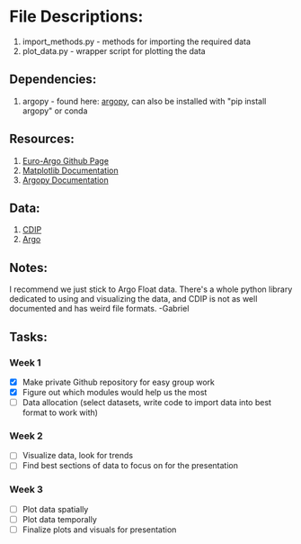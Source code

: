 # File Descriptions:

1. import_methods.py - methods for importing the required data
2. plot_data.py - wrapper script for plotting the data


## Dependencies:

1. argopy - found here: [argopy](https://github.com/euroargodev/argopy), can also be installed with "pip install argopy" or conda


## Resources:

1. [Euro-Argo Github Page](https://github.com/euroargodev)
2. [Matplotlib Documentation](https://matplotlib.org/stable/users/index)
3. [Argopy Documentation](https://argopy.readthedocs.io/en/latest/)

## Data:
1. [CDIP](https://cdip.ucsd.edu/themes/cdip?zoom=auto&tz=UTC&ll_fmt=dm&numcolorbands=10&palette=cdip_classic&high=6.096&r=999&un=1&pb=1&d2=p70)
2. [Argo](https://argo.ucsd.edu/data/)

## Notes:
I recommend we just stick to Argo Float data. There's a whole python library dedicated to using and visualizing the data, and CDIP is not as well documented and has weird file formats. -Gabriel

## Tasks:

### Week 1
- [x] Make private Github repository for easy group work
- [x] Figure out which modules would help us the most
- [ ] Data allocation (select datasets, write code to import data into best format to work with)

### Week 2
- [ ] Visualize data, look for trends
- [ ] Find best sections of data to focus on for the presentation

### Week 3
- [ ] Plot data spatially
- [ ] Plot data temporally
- [ ] Finalize plots and visuals for presentation
